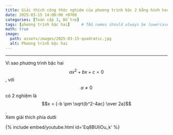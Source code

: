 ```yaml
---
title: Giải thích công thức nghiệm của phương trình bậc 2 bằng hình học trong 1 phút
date: 2025-03-15 14:00:00 +0700
categories: [Toán cấp 3, Bổ trợ]
tags: [phương trình bậc hai]     # TAG names should always be lowercase
math: true
image:
  path: assets/images/2025-03-15-quadratic.jpg
  alt: Phương trình bậc hai
---
```

---

Vì sao phương trình bậc hai $$ ax^2 + bx + c = 0 $$, với $$ a \ne 0 $$ có 2 nghiệm là $$x = {-b \pm \sqrt{b^2-4ac} \over 2a}$$.  
Xem giải thích phía dưới

{% include embed/youtube.html id='Eq8BUIiOu_k' %}